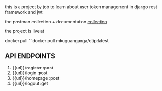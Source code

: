 <p><h1></h1></p>
<p>this is a project by job  to learn about user token management in django rest framework and jwt</p>
<p>the postman collection + documentation <a href="">collection</a></p>
<p>the project is live at <a href="http://35.153.193.53:8100/register"></a></P>
<p>docker pull ' 'docker pull mbuguanganga/ctip:latest</p>
<h2>API ENDPOINTS</h2>
<ol>
<li>{{url}}/register  :post</li>
<li>{{url}}/login :post</li>
<li>{{url}}/homepage :post</li>
<li>{{url}}/logout   :get</li>
</ol>